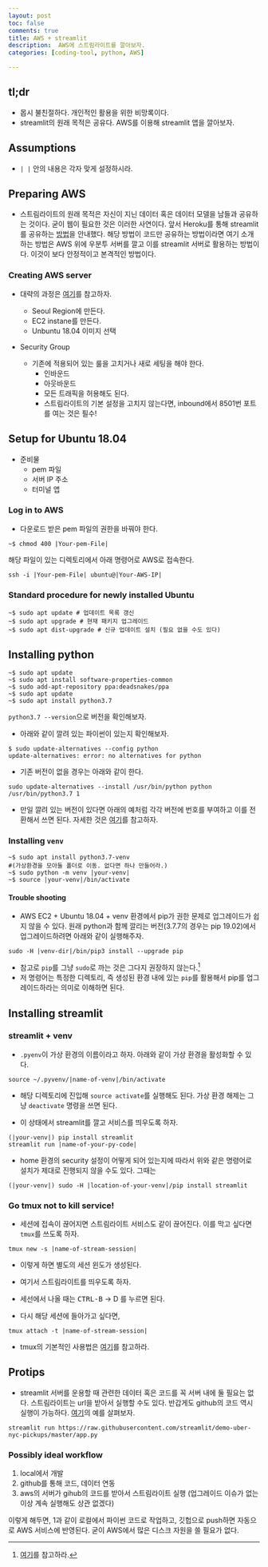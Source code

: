 ```yaml
---
layout: post
toc: false
comments: true
title: AWS + streamlit 
description:  AWS에 스트림라이트를 깔아보자. 
categories: [coding-tool, python, AWS]

---
```


## tl;dr 

- 몹시 불친절하다.  개인적인 활용을 위한 비망록이다. 
- streamlit의 원래 목적은 공유다. AWS를 이용해 streamlit 앱을 깔아보자. 

## Assumptions 

- `| |`  안의 내용은 각자 맞게 설정하시라. 

## Preparing AWS 

- 스트림라이트의 원래 목적은 자신이 지닌 데이터 혹은 데이터 모델을 남들과 공유하는 것이다. 굳이 웹이 필요한 것은 이러한 사연이다. 앞서 Heroku를 통해 streamlit를 공유하는 [방법](https://anarinsk.github.io/lostineconomics-v2-1/coding-tool/python/web-tool/2020/03/09/Streamlit-Heroku.html)을 안내했다. 해당 방법이 코드만 공유하는 방법이라면 여기 소개하는 방법은 AWS 위에 우분투 서버를 깔고 이를 streamlit 서버로 활용하는 방법이다. 이것이 보다 안정적이고 본격적인 방법이다. 

### Creating AWS server

- 대략의 과정은 [여기](https://towardsdatascience.com/how-to-deploy-a-streamlit-app-using-an-amazon-free-ec2-instance-416a41f69dc3)를 참고하자. 

	- Seoul Region에 만든다. 
	- EC2 instane를 만든다. 
	- Unbuntu 18.04 이미지 선택 

- Security Group
	- 기존에 적용되어 있는 룰을 고치거나 새로 세팅을 해야 한다. 
		- 인바운드 
		- 아웃바운드 
		- 모든 트래픽을 허용해도 된다. 
		- 스트림라이트의 기본 설정을 고치지 않는다면, inbound에서 8501번 포트를 여는 것은 필수! 

## Setup for Ubuntu 18.04

- 준비물 
	- pem 파일 
	- 서버 IP 주소 
	- 터미널 앱 

### Log in to AWS 

- 다운로드 받은 pem 파일의 권한을 바꿔야 한다. 

```shell
~$ chmod 400 |Your-pem-File|
```

해당 파일이 있는 디렉토리에서 아래 명령어로 AWS로 접속한다. 

```shell
ssh -i |Your-pem-File| ubuntu@|Your-AWS-IP|
```

### Standard procedure for newly installed Ubuntu 

```shell
~$ sudo apt update # 업데이트 목록 갱신
~$ sudo apt upgrade # 현재 패키지 업그레이드
~$ sudo apt dist-upgrade # 신규 업데이트 설치 (필요 없을 수도 있다)
```
 
## Installing python 

```shell
~$ sudo apt update
~$ sudo apt install software-properties-common
~$ sudo add-apt-repository ppa:deadsnakes/ppa
~$ sudo apt update
~$ sudo apt install python3.7
```

`python3.7 --version`으로 버전을 확인해보자. 

- 아래와 같이 깔려 있는 파이썬이 있는지 확인해보자. 

```shell
$ sudo update-alternatives --config python
update-alternatives: error: no alternatives for python
```

- 기존 버전이 없을 경우는 아래와 같이 한다. 

```shell
sudo update-alternatives --install /usr/bin/python python /usr/bin/python3.7 1
```

- 만일 깔려 있는 버전이 있다면 아래의 예처럼 각각 버전에 번호를 부여하고 이를 전환해서 쓰면 된다. 자세한 것은 [여기](https://anarinsk.github.io/lostineconomics-v2-1/coding-tool/python/wsl/2020/03/19/WSL_Cmder.html)를 참고하자.  



### Installing `venv`

```shell
~$ sudo apt install python3.7-venv
#(가상환경을 모아둘 폴더로 이동. 없다면 하나 만들어라.)
~$ sudo python -m venv |your-venv|
~$ source |your-venv|/bin/activate 
```

#### Trouble shooting 

- AWS EC2 + Ubuntu 18.04 + venv 환경에서 pip가 권한 문제로 업그레이드가 쉽지 않을 수 있다. 원래 python과 함께 깔리는 버전(3.7.7의 경우는 pip 19.02)에서 업그레이드하려면 아래와 같이 실행해주자. 

```shell
sudo -H |venv-dir|/bin/pip3 install --upgrade pip 
```

- 참고로 `pip`를 그냥 `sudo`로 까는 것은 그다지 권장하지 않는다.[^1]   
- 저 명령어는 특정한 디렉토리, 즉 생성된 환경 내에 있는 `pip`를 활용해서 pip를 업그레이드하라는 의미로 이해하면 된다. 

[^1]: [여기](https://medium.com/@chullino/sudo-%EC%A0%88%EB%8C%80-%EC%93%B0%EC%A7%80-%EB%A7%88%EC%84%B8%EC%9A%94-8544aa3fb0e7)를 참고하라. 

## Installing streamlit

###  streamlit + venv 

- `.pyenv`이 가상 환경의 이름이라고 하자. 아래와 같이 가상 환경을 활성화할 수 있다. 

```shell 
source ~/.pyvenv/|name-of-venv|/bin/activate
```
- 해당 디렉토리에 진입해 `source activate`를 실행해도 된다. 가상 환경 해제는 그냥 `deactivate` 명령을 쓰면 된다. 

- 이 상태에서 streamlit를 깔고 서비스를 띄우도록 하자. 

```shell 
(|your-venv|) pip install streamlit
streamlit run |name-of-your-py-code|
```

- home 환경의 security 설정이 어떻게 되어 있는지에 따라서 위와 같은 명령어로 설치가  제대로 진행되지 않을 수도 있다. 그때는 

```shell 
(|your-venv|) sudo -H |location-of-your-venv|/pip install streamlit
```

### Go tmux not to kill service! 

- 세션에 접속이 끊어지면 스트림라이트 서비스도 같이 끊어진다. 이를 막고 싶다면 `tmux`를 쓰도록 하자. 

```shell
tmux new -s |name-of-stream-session|
```

- 이렇게 하면 별도의 세션 윈도가 생성된다. 
- 여기서 스트림라이트를 띄우도록 하자. 
- 세선에서 나올 때는 <kbd>CTRL-B</kbd> &rarr; D 를 누르면 된다. 

- 다시 해당 세션에 들아가고 싶다면,

```shell
tmux attach -t |name-of-stream-session|
```

- tmux의 기본적인 사용법은 [여기](https://gist.github.com/LeoHeo/70d191eb629b7e3e3084278e19a73e38)를 참고하라. 

## Protips 

- streamlit 서버를 운용할 때 관련한 데이터 혹은 코드를 꼭 서버 내에 둘 필요는 없다. 스트림라이트는 url을 받아서 실행할 수도 있다. 반갑게도 github의 코드 역시 실행이 가능하다. [여기](https://github.com/streamlit/demo-uber-nyc-pickups)의 예를 살펴보자. 

```shell
streamlit run https://raw.githubusercontent.com/streamlit/demo-uber-nyc-pickups/master/app.py
```

### Possibly ideal workflow 

1.  local에서 개발 
2. github를 통해 코드, 데이터 연동 
3. aws의 서버가 gihub의 코드를 받아서 스트림라이트 실행 (업그레이드 이슈가 없는 이상 계속 실행해도 상관 없겠다)

이렇게 해두면, 1과 같이 로컬에서 파이썬 코드로 작업하고, 깃헙으로 push하면 자동으로 AWS 서비스에 반영된다. 굳이 AWS에서 많은 디스크 자원을 쓸 필요가 없다. 


<!--stackedit_data:
eyJoaXN0b3J5IjpbLTE5Mjg0NTg5NTQsNDg3NzgwOTIzLC0xMj
M0OTc3MTEyLDMyNzM3NjQyOCwtNzQ0MjQyMjAyLDEzNjc5NTU3
MzQsLTE2NjA1MjI5MzUsNjgyNDkzMTQxLC05MjU3NzE5ODcsLT
UxNjk4NDkxMSwtMTY0NjgwMDQwLC0xMzM2Mzc2OTI3LDE4MjM2
ODU0NDQsLTEwODgwNzEzMjEsMTY0MDY3OTg5NSwxNTgwMTU5OD
A4LC0zNTY3ODk0MzIsODcxOTY0ODc4LC0xMzI1NjEyMjg2LDE5
MjYwMDkxMjRdfQ==
-->